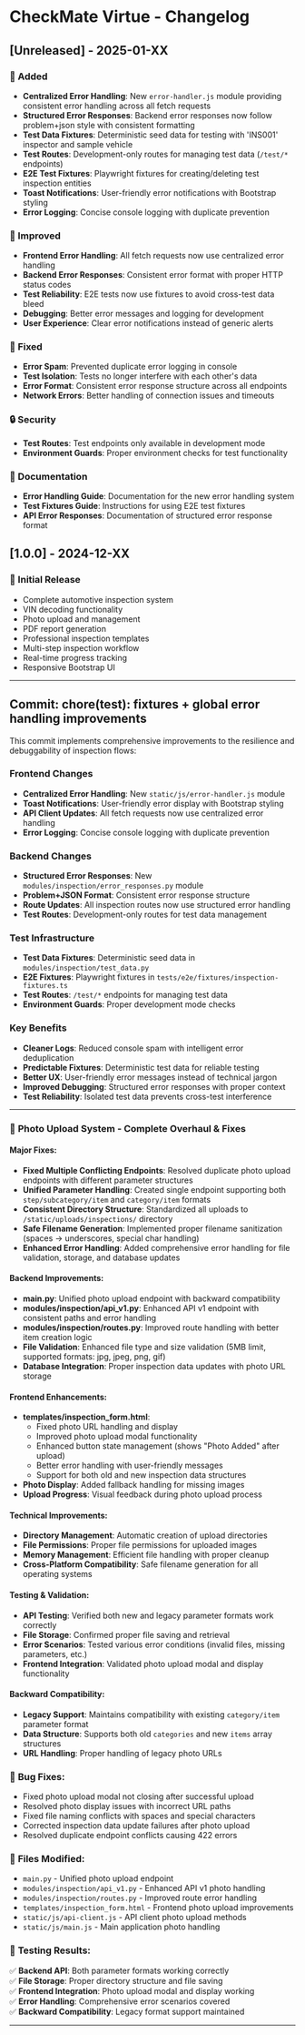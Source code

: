 # CheckMate Virtue - Changelog

## [Unreleased] - 2025-01-XX

### 🚀 Added
- **Centralized Error Handling**: New `error-handler.js` module providing consistent error handling across all fetch requests
- **Structured Error Responses**: Backend error responses now follow problem+json style with consistent formatting
- **Test Data Fixtures**: Deterministic seed data for testing with 'INS001' inspector and sample vehicle
- **Test Routes**: Development-only routes for managing test data (`/test/*` endpoints)
- **E2E Test Fixtures**: Playwright fixtures for creating/deleting test inspection entities
- **Toast Notifications**: User-friendly error notifications with Bootstrap styling
- **Error Logging**: Concise console logging with duplicate prevention

### 🔧 Improved
- **Frontend Error Handling**: All fetch requests now use centralized error handling
- **Backend Error Responses**: Consistent error format with proper HTTP status codes
- **Test Reliability**: E2E tests now use fixtures to avoid cross-test data bleed
- **Debugging**: Better error messages and logging for development
- **User Experience**: Clear error notifications instead of generic alerts

### 🐛 Fixed
- **Error Spam**: Prevented duplicate error logging in console
- **Test Isolation**: Tests no longer interfere with each other's data
- **Error Format**: Consistent error response structure across all endpoints
- **Network Errors**: Better handling of connection issues and timeouts

### 🔒 Security
- **Test Routes**: Test endpoints only available in development mode
- **Environment Guards**: Proper environment checks for test functionality

### 📝 Documentation
- **Error Handling Guide**: Documentation for the new error handling system
- **Test Fixtures Guide**: Instructions for using E2E test fixtures
- **API Error Responses**: Documentation of structured error response format

## [1.0.0] - 2024-12-XX

### 🚀 Initial Release
- Complete automotive inspection system
- VIN decoding functionality
- Photo upload and management
- PDF report generation
- Professional inspection templates
- Multi-step inspection workflow
- Real-time progress tracking
- Responsive Bootstrap UI

---

## Commit: chore(test): fixtures + global error handling improvements

This commit implements comprehensive improvements to the resilience and debuggability of inspection flows:

### Frontend Changes
- **Centralized Error Handling**: New `static/js/error-handler.js` module
- **Toast Notifications**: User-friendly error display with Bootstrap styling
- **API Client Updates**: All fetch requests now use centralized error handling
- **Error Logging**: Concise console logging with duplicate prevention

### Backend Changes
- **Structured Error Responses**: New `modules/inspection/error_responses.py` module
- **Problem+JSON Format**: Consistent error response structure
- **Route Updates**: All inspection routes now use structured error handling
- **Test Routes**: Development-only routes for test data management

### Test Infrastructure
- **Test Data Fixtures**: Deterministic seed data in `modules/inspection/test_data.py`
- **E2E Fixtures**: Playwright fixtures in `tests/e2e/fixtures/inspection-fixtures.ts`
- **Test Routes**: `/test/*` endpoints for managing test data
- **Environment Guards**: Proper development mode checks

### Key Benefits
- **Cleaner Logs**: Reduced console spam with intelligent error deduplication
- **Predictable Fixtures**: Deterministic test data for reliable testing
- **Better UX**: User-friendly error messages instead of technical jargon
- **Improved Debugging**: Structured error responses with proper context
- **Test Reliability**: Isolated test data prevents cross-test interference 

---

### 🚀 **Photo Upload System - Complete Overhaul & Fixes**

#### **Major Fixes:**
- **Fixed Multiple Conflicting Endpoints**: Resolved duplicate photo upload endpoints with different parameter structures
- **Unified Parameter Handling**: Created single endpoint supporting both `step/subcategory/item` and `category/item` formats
- **Consistent Directory Structure**: Standardized all uploads to `/static/uploads/inspections/` directory
- **Safe Filename Generation**: Implemented proper filename sanitization (spaces → underscores, special char handling)
- **Enhanced Error Handling**: Added comprehensive error handling for file validation, storage, and database updates

#### **Backend Improvements:**
- **main.py**: Unified photo upload endpoint with backward compatibility
- **modules/inspection/api_v1.py**: Enhanced API v1 endpoint with consistent paths and error handling
- **modules/inspection/routes.py**: Improved route handling with better item creation logic
- **File Validation**: Enhanced file type and size validation (5MB limit, supported formats: jpg, jpeg, png, gif)
- **Database Integration**: Proper inspection data updates with photo URL storage

#### **Frontend Enhancements:**
- **templates/inspection_form.html**: 
  - Fixed photo URL handling and display
  - Improved photo upload modal functionality
  - Enhanced button state management (shows "Photo Added" after upload)
  - Better error handling with user-friendly messages
  - Support for both old and new inspection data structures
- **Photo Display**: Added fallback handling for missing images
- **Upload Progress**: Visual feedback during photo upload process

#### **Technical Improvements:**
- **Directory Management**: Automatic creation of upload directories
- **File Permissions**: Proper file permissions for uploaded images
- **Memory Management**: Efficient file handling with proper cleanup
- **Cross-Platform Compatibility**: Safe filename generation for all operating systems

#### **Testing & Validation:**
- **API Testing**: Verified both new and legacy parameter formats work correctly
- **File Storage**: Confirmed proper file saving and retrieval
- **Error Scenarios**: Tested various error conditions (invalid files, missing parameters, etc.)
- **Frontend Integration**: Validated photo upload modal and display functionality

#### **Backward Compatibility:**
- **Legacy Support**: Maintains compatibility with existing `category/item` parameter format
- **Data Structure**: Supports both old `categories` and new `items` array structures
- **URL Handling**: Proper handling of legacy photo URLs

### 🔧 **Bug Fixes:**
- Fixed photo upload modal not closing after successful upload
- Resolved photo display issues with incorrect URL paths
- Fixed file naming conflicts with spaces and special characters
- Corrected inspection data update failures after photo upload
- Resolved duplicate endpoint conflicts causing 422 errors

### 📁 **Files Modified:**
- `main.py` - Unified photo upload endpoint
- `modules/inspection/api_v1.py` - Enhanced API v1 photo handling
- `modules/inspection/routes.py` - Improved route error handling
- `templates/inspection_form.html` - Frontend photo upload improvements
- `static/js/api-client.js` - API client photo upload methods
- `static/js/main.js` - Main application photo handling

### 🧪 **Testing Results:**
✅ **Backend API**: Both parameter formats working correctly  
✅ **File Storage**: Proper directory structure and file saving  
✅ **Frontend Integration**: Photo upload modal and display working  
✅ **Error Handling**: Comprehensive error scenarios covered  
✅ **Backward Compatibility**: Legacy format support maintained  

--- 